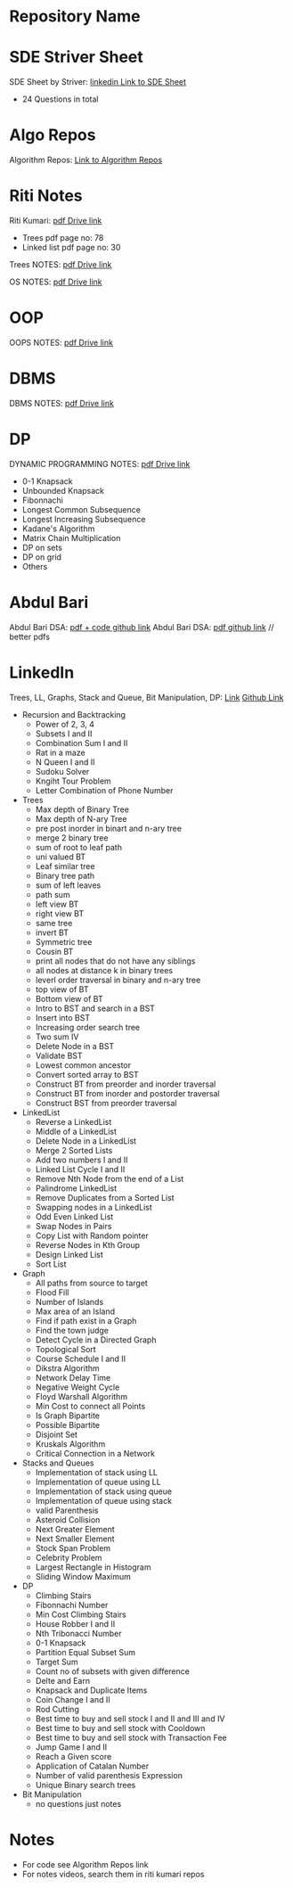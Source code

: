 # Repository Name

# SDE Striver Sheet
SDE Sheet by Striver: [linkedin Link to SDE Sheet](https://www.linkedin.com/feed/update/urn:li:activity:7064421688834195456/?updateEntityUrn=urn%3Ali%3Afs_feedUpdate%3A%28V2%2Curn%3Ali%3Aactivity%3A7064421688834195456%29)
- 24 Questions in total

# Algo Repos
Algorithm Repos: [Link to Algorithm Repos](https://github.com/stars/taimourz/lists/grind-algos)

# Riti Notes
Riti Kumari: [pdf Drive link](https://drive.google.com/file/d/1QxwQgbVN4bU9v6I23aMwxSc9qimx9KBj/view?usp=sharing)
- Trees pdf page no: 78
- Linked list pdf page no: 30

Trees NOTES: [pdf Drive link](https://drive.google.com/file/d/13AcZJW7oUI8bw_04Ims1Os7x5ASYLztK/view)

OS NOTES: [pdf Drive link](https://drive.google.com/file/d/1Qpc_gzY-M0mCLU9Nm6rZdycOkqvHBYPD/view?usp=sharing)

 

# OOP
OOPS NOTES: [pdf Drive link]( https://drive.google.com/file/d/1NXtNY5zQXIUMLcBan-_MpuGN_gnZKTMh/view?usp=sharing)
 

# DBMS
DBMS NOTES: [pdf Drive link](https://drive.google.com/file/d/1XGU4dusm9IV2DzBnuKhrrM_o7hUIt7NT/view)

# DP
DYNAMIC PROGRAMMING NOTES: [pdf Drive link](https://drive.google.com/file/d/1TF2Tm1MCD_3HyrPuL1NhC8qmGV3sOs_u/view)
- 0-1 Knapsack
- Unbounded Knapsack
- Fibonnachi
- Longest Common Subsequence
- Longest Increasing Subsequence
- Kadane's Algorithm
- Matrix Chain Multiplication
- DP on sets
- DP on grid
- Others

# Abdul Bari
Abdul Bari DSA: [pdf + code github link](https://github.com/Chinmay2660/DSA-By-Abdul-Bari)
Abdul Bari DSA: [pdf github link](https://github.com/sakshamgarg6500/Data-Structure-using-C-Notes) // better pdfs

# LinkedIn

Trees, LL, Graphs, Stack and Queue, Bit Manipulation, DP: [Link](https://www.linkedin.com/feed/update/urn:li:activity:7076391838407888896/?updateEntityUrn=urn%3Ali%3Afs_feedUpdate%3A%28V2%2Curn%3Ali%3Aactivity%3A7076391838407888896%29)
 [Github Link](https://github.com/karunkarthik-git/dsa-notes)
- Recursion and Backtracking
  - Power of 2, 3, 4
  - Subsets I and II
  - Combination Sum I and II
  - Rat in a maze
  - N Queen I and II
  - Sudoku Solver
  - Kngiht Tour Problem
  - Letter Combination of Phone Number
- Trees
  - Max depth of Binary Tree
  - Max depth of N-ary Tree
  - pre post inorder in binart and n-ary tree
  - merge 2 binary tree
  - sum of root to leaf path
  - uni valued BT
  - Leaf similar tree
  - Binary tree path
  - sum of left leaves
  - path sum
  - left view BT  
  - right view BT
  - same tree
  - invert BT
  - Symmetric tree
  - Cousin BT
  - print all nodes that do not have any siblings
  - all nodes at distance k in binary trees
  - leverl order traversal in binary and n-ary tree
  - top view of BT  
  - Bottom view of BT
  - Intro to BST and search in a BST
  - Insert into BST
  - Increasing order search tree
  - Two sum IV
  - Delete Node in a BST
  - Validate BST
  - Lowest common ancestor
  - Convert sorted array to BST
  - Construct BT from preorder and inorder traversal
  - Construct BT from inorder and postorder traversal
  - Construct BST from preorder traversal
- LinkedList
  - Reverse a LinkedList  
  - Middle of a LinkedList  
  - Delete Node in a LinkedList  
  - Merge 2 Sorted Lists
  - Add two numbers I and II
  - Linked List Cycle I and II
  - Remove Nth Node from the end of a List
  - Palindrome LinkedList
  - Remove Duplicates from a Sorted List
  - Swapping nodes in a LinkedList
  - Odd Even Linked List
  - Swap Nodes in Pairs
  - Copy List with Random pointer
  - Reverse Nodes in Kth Group
  - Design Linked List
  - Sort List
- Graph
  - All paths from source to target
  - Flood Fill
  - Number of Islands
  - Max area of an Island
  - Find if path exist in a Graph
  - Find the town judge
  - Detect Cycle in a Directed Graph
  - Topological Sort
  - Course Schedule I and II
  - Dikstra Algorithm
  - Network Delay Time
  - Negative Weight Cycle
  - Floyd Warshall Algorithm
  - Min Cost to connect all Points
  - Is Graph Bipartite
  - Possible Bipartite
  - Disjoint Set
  - Kruskals Algorithm
  - Critical Connection in a Network
- Stacks and Queues
  - Implementation of stack using LL
  - Implementation of queue using LL
  - Implementation of stack using queue
  - Implementation of queue using stack
  - valid Parenthesis
  - Asteroid Collision
  - Next Greater Element
  - Next Smaller Element
  - Stock Span Problem
  - Celebrity Problem
  - Largest Rectangle in Histogram
  - Sliding Window Maximum
- DP
  - Climbing Stairs
  - Fibonnachi Number
  - Min Cost Climbing Stairs
  - House Robber I and II
  - Nth Tribonacci Number
  - 0-1 Knapsack
  - Partition Equal Subset Sum
  - Target Sum
  - Count no of subsets with given difference
  - Delte and Earn
  - Knapsack and Duplicate Items
  - Coin Change I and II
  - Rod Cutting
  - Best time to buy and sell stock I and II and III and IV
  - Best time to buy and sell stock with Cooldown
  - Best time to buy and sell stock with Transaction Fee
  - Jump Game I and II
  - Reach a Given score
  - Application of Catalan Number
  - Number of valid parenthesis Expression
  - Unique Binary search trees
- Bit Manipulation
  - no questions just notes



# Notes
- For code see Algorithm Repos link
- For notes videos, search them in riti kumari repos
